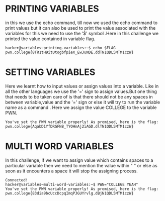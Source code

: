 # PRINTING VARIABLES
in this we use the echo command, till now we used the echo command to print values but it can also be used to print the value associated with the variables for this we need to use the '$' symbol .Here in this challenge we printed the value contained in variable flag.

```
hacker@variables~printing-variables:~$ echo $FLAG
pwn.college{8TR1tH9itUtogbfpieX_EwJuNDE.ddTN1QDL5MTM1czW}
```

# SETTING VARIABLES

Here we learnt how to input values or assign values into a variable. Like in all the other languages we use the '=' sign to assign values.But one thing that needs to be taken care of is that there should not be any spaces in between variable,value and the '=' sign or else it will try to run the variable name as a command .
Here we assign the value COLLEGE to the variable PWN.

```
You've set the PWN variable properly! As promised, here is the flag:
pwn.college{AqabD1YfDRGFNB_TYOHnAj2iAGD.dlTN1QDL5MTM1czW}
  ```
# MULTI WORD VARIABLES

In this challenge, if we want to assign value which contains spaces to a particular variable then we need to mention the value within " " or else as soon as it encounters a space it will stop the assigning process.

```
Connected!
hacker@variables~multi-word-variables:~$ PWN="COLLEGE YEAH"
You've set the PWN variable properly! As promised, here is the flag:
pwn.college{83dia9bcUccDcpqImqPJGUYrvlg.dBjN1QDL5MTM1czW}
```
